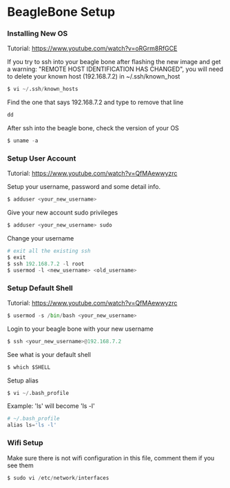 BeagleBone Setup
===
### Installing New OS
Tutorial: https://www.youtube.com/watch?v=oRGrm8RfGCE

If you try to ssh into your beagle bone after flashing the new image and get a warning: "REMOTE HOST IDENTIFICATION HAS CHANGED", you will need to delete your known host (192.168.7.2) in ~/.ssh/known_host
```python
$ vi ~/.ssh/known_hosts
```

Find the one that says 192.168.7.2 and type to remove that line
```python
dd
```

After ssh into the beagle bone, check the version of your OS
```python
$ uname -a
```

### Setup User Account
Tutorial: https://www.youtube.com/watch?v=QfMAewwyzrc

Setup your username, password and some detail info.
```python
$ adduser <your_new_username>
```

Give your new account sudo privileges
```python
$ adduser <your_new_username> sudo
```

Change your username
```python
# exit all the existing ssh
$ exit
$ ssh 192.168.7.2 -l root
$ usermod -l <new_username> <old_username>

```

### Setup Default Shell
Tutorial: https://www.youtube.com/watch?v=QfMAewwyzrc
```python
$ usermod -s /bin/bash <your_new_username>
```

Login to your beagle bone with your new username
```python
$ ssh <your_new_username>@192.168.7.2
```

See what is your default shell
```python
$ which $SHELL
```

Setup alias
```python
$ vi ~/.bash_profile
```
Example: 'ls' will become 'ls -l'
```python
# ~/.bash_profile
alias ls='ls -l'
```

### Wifi Setup
Make sure there is not wifi configuration in this file, comment them if you see them
```python
$ sudo vi /etc/network/interfaces
```

